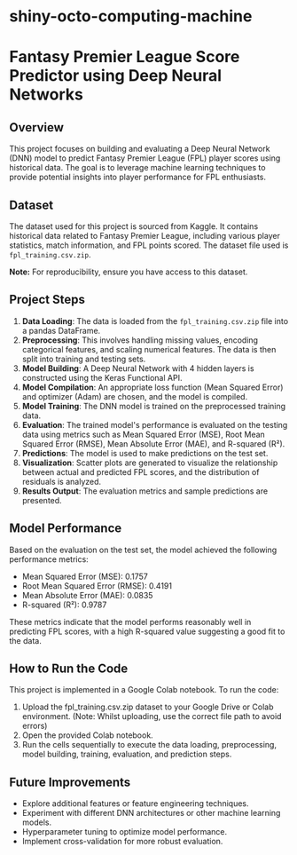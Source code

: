 # shiny-octo-computing-machine
# Fantasy Premier League Score Predictor using Deep Neural Networks

## Overview

This project focuses on building and evaluating a Deep Neural Network (DNN) model to predict Fantasy Premier League (FPL) player scores using historical data. The goal is to leverage machine learning techniques to provide potential insights into player performance for FPL enthusiasts.

## Dataset

The dataset used for this project is sourced from Kaggle. It contains historical data related to Fantasy Premier League, including various player statistics, match information, and FPL points scored. The dataset file used is `fpl_training.csv.zip`.

**Note:** For reproducibility, ensure you have access to this dataset.

## Project Steps

1.  **Data Loading**: The data is loaded from the `fpl_training.csv.zip` file into a pandas DataFrame.
2.  **Preprocessing**: This involves handling missing values, encoding categorical features, and scaling numerical features. The data is then split into training and testing sets.
3.  **Model Building**: A Deep Neural Network with 4 hidden layers is constructed using the Keras Functional API.
4.  **Model Compilation**: An appropriate loss function (Mean Squared Error) and optimizer (Adam) are chosen, and the model is compiled.
5.  **Model Training**: The DNN model is trained on the preprocessed training data.
6.  **Evaluation**: The trained model's performance is evaluated on the testing data using metrics such as Mean Squared Error (MSE), Root Mean Squared Error (RMSE), Mean Absolute Error (MAE), and R-squared (R²).
7.  **Predictions**: The model is used to make predictions on the test set.
8.  **Visualization**: Scatter plots are generated to visualize the relationship between actual and predicted FPL scores, and the distribution of residuals is analyzed.
9.  **Results Output**: The evaluation metrics and sample predictions are presented.

## Model Performance

Based on the evaluation on the test set, the model achieved the following performance metrics:

*   Mean Squared Error (MSE): 0.1757
*   Root Mean Squared Error (RMSE): 0.4191
*   Mean Absolute Error (MAE): 0.0835
*   R-squared (R²): 0.9787

These metrics indicate that the model performs reasonably well in predicting FPL scores, with a high R-squared value suggesting a good fit to the data.

## How to Run the Code

This project is implemented in a Google Colab notebook. To run the code:

1.  Upload the fpl_training.csv.zip dataset to your Google Drive or Colab environment. (Note: Whilst uploading, use the correct file path to avoid errors)
2.  Open the provided Colab notebook.
3.  Run the cells sequentially to execute the data loading, preprocessing, model building, training, evaluation, and prediction steps.

## Future Improvements

*   Explore additional features or feature engineering techniques.
*   Experiment with different DNN architectures or other machine learning models.
*   Hyperparameter tuning to optimize model performance.
*   Implement cross-validation for more robust evaluation.
